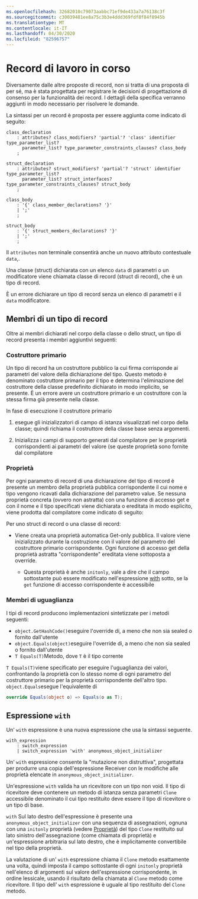 ```yaml
---
ms.openlocfilehash: 32682010c79073aabbc71ef9de433a7a76138c3f
ms.sourcegitcommit: c30039481ee8a75c3b3e4ddd369fdf8f84f8945b
ms.translationtype: MT
ms.contentlocale: it-IT
ms.lasthandoff: 04/30/2020
ms.locfileid: "82596757"
---
```

# <a name="records-work-in-progress"></a>Record di lavoro in corso

Diversamente dalle altre proposte di record, non si tratta di una proposta di per sé, ma è stata progettata per registrare le decisioni di progettazione di consenso per la funzionalità dei record. I dettagli della specifica verranno aggiunti in modo necessario per risolvere le domande.

La sintassi per un record è proposta per essere aggiunta come indicato di seguito:

```antlr
class_declaration
    : attributes? class_modifiers? 'partial'? 'class' identifier type_parameter_list?
      parameter_list? type_parameter_constraints_clauses? class_body
    ;

struct_declaration
    : attributes? struct_modifiers? 'partial'? 'struct' identifier type_parameter_list?
      parameter_list? struct_interfaces? type_parameter_constraints_clauses? struct_body
    ;

class_body
    : '{' class_member_declarations? '}'
    | ';'
    ;

struct_body
    : '{' struct_members_declarations? '}'
    | ';'
    ;
```

Il `attributes` non terminale consentirà anche un nuovo attributo contestuale `data`,.

Una classe (struct) dichiarata con un elenco `data` di parametri o un modificatore viene chiamata classe di record (struct di record), che è un tipo di record.

È un errore dichiarare un tipo di record senza un elenco di parametri e il `data` modificatore.

## <a name="members-of-a-record-type"></a>Membri di un tipo di record

Oltre ai membri dichiarati nel corpo della classe o dello struct, un tipo di record presenta i membri aggiuntivi seguenti:

### <a name="primary-constructor"></a>Costruttore primario

Un tipo di record ha un costruttore pubblico la cui firma corrisponde ai parametri del valore della dichiarazione del tipo. Questo metodo è denominato costruttore primario per il tipo e determina l'eliminazione del costruttore della classe predefinito dichiarato in modo implicito, se presente. È un errore avere un costruttore primario e un costruttore con la stessa firma già presente nella classe.

In fase di esecuzione il costruttore primario

1. esegue gli inizializzatori di campo di istanza visualizzati nel corpo della classe; quindi richiama il costruttore della classe base senza argomenti.

1. Inizializza i campi di supporto generati dal compilatore per le proprietà corrispondenti ai parametri del valore (se queste proprietà sono fornite dal compilatore

### <a name="properties"></a>Proprietà

Per ogni parametro di record di una dichiarazione del tipo di record è presente un membro della proprietà pubblica corrispondente il cui nome e tipo vengono ricavati dalla dichiarazione del parametro value. Se nessuna proprietà concreta (ovvero non astratta) con una funzione di accesso get e con il nome e il tipo specificati viene dichiarata o ereditata in modo esplicito, viene prodotta dal compilatore come indicato di seguito:

Per uno struct di record o una classe di record:

* Viene creata una proprietà automatica Get-only pubblica. Il valore viene inizializzato durante la costruzione con il valore del parametro del costruttore primario corrispondente. Ogni funzione di accesso get della proprietà astratta "corrispondente" ereditata viene sottoposta a override.

  * Questa proprietà è anche `initonly`, vale a dire che il campo sottostante può essere modificato nell'espressione [with](#With) sotto, se la `get` funzione di accesso corrispondente è accessibile

### <a name="equality-members"></a>Membri di uguaglianza

I tipi di record producono implementazioni sintetizzate per i metodi seguenti:

* `object.GetHashCode()`eseguire l'override di, a meno che non sia sealed o fornito dall'utente
* `object.Equals(object)`eseguire l'override di, a meno che non sia sealed o fornito dall'utente
* `T Equals(T)`Metodo, dove `T` è il tipo corrente

`T Equals(T)`viene specificato per eseguire l'uguaglianza dei valori, confrontando la proprietà con lo stesso nome di ogni parametro del costruttore primario per la proprietà corrispondente dell'altro tipo.
`object.Equals`esegue l'equivalente di

```C#
override Equals(object o) => Equals(o as T);
```

## <a name="with-expression"></a>Espressione `with`

Un' `with` espressione è una nuova espressione che usa la sintassi seguente.

```antlr
with_expression
    : switch_expression
    | switch_expression 'with' anonymous_object_initializer
```

Un' `with` espressione consente la "mutazione non distruttiva", progettata per produrre una copia dell'espressione Receiver con le modifiche alle proprietà elencate in `anonymous_object_initializer`.

Un'espressione `with` valida ha un ricevitore con un tipo non void. Il tipo di ricevitore deve contenere un metodo di istanza senza parametri `Clone` accessibile denominato il cui tipo restituito deve essere il tipo di ricevitore o un tipo di base.

`with` Sul lato destro dell'espressione è presente una `anonymous_object_initializer` con una sequenza di assegnazioni, ognuna con una `initonly` proprietà (vedere [Proprietà](#Properties)) del tipo `Clone` restituito sul lato sinistro dell'assegnazione (come chiamata di proprietà) e un'espressione arbitraria sul lato destro, che è implicitamente convertibile nel tipo della proprietà.

La valutazione di un' `with` espressione chiama il `Clone` metodo esattamente una volta, quindi imposta il campo sottostante di ogni `initonly` proprietà nell'elenco di argomenti sul valore dell'espressione corrispondente, in ordine lessicale, usando il risultato della chiamata al `Clone` metodo come ricevitore. Il tipo dell' `with` espressione è uguale al tipo restituito del `Clone` metodo.

